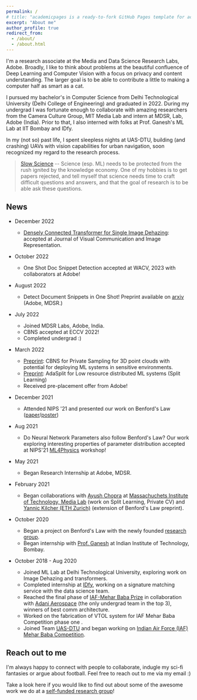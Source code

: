 ```yaml
---
permalink: /
# title: "academicpages is a ready-to-fork GitHub Pages template for academic personal websites"
excerpt: "About me"
author_profile: true
redirect_from: 
  - /about/
  - /about.html
---
```


I'm a research associate at the Media and Data Science Research Labs, Adobe. Broadly, I like to think about problems at the beautiful confluence of Deep Learning and Computer Vision with a focus on privacy and content understanding. The larger goal is to be able to contribute a little to making a computer half as smart as a cat.

I pursued my bachelor's in Computer Science from Delhi Technological University (Delhi College of Engineering) and graduated in 2022. During my undergrad I was fortunate enough to collaborate with amazing researchers from the Camera Culture Group, MIT Media Lab and intern at MDSR, Lab, Adobe (India). Prior to that, I also interned with folks at Prof. Ganesh's ML Lab at IIT Bombay and IDfy.

In my (not so) past life, I spent sleepless nights at UAS-DTU, building (and crashing) UAVs with vision capabilities for urban navigation, soon recognized my regard to the research process. 


> [Slow Science](https://acofacien.org/images/files/BIBLIOTECA/Poliiticas_educacion_superior/SLOW%20SCIENCE%20MANIFESTO.pdf) -- Science (esp. ML) needs to be protected from the rush ignited by the knowledge economy. One of my hobbies is to get papers rejected, and tell myself that science needs time to craft difficult questions and answers, and that the goal of research is to be able ask these questions. 


News
------

  - December 2022 
    - [Densely Connected Transformer for Single Image Dehazing](https://doi.org/10.1016/j.jvcir.2022.103722): accepted at Journal of Visual Communication and Image Representation.


  - October 2022 
    - One Shot Doc Snippet Detection accepted at WACV, 2023 with collaborators at Adobe!

 - August 2022 
    - Detect Document Snippets in One Shot! Preprint available on [arxiv](https://arxiv.org/abs/2209.06584) (Adobe, MDSR.)

 - July 2022
    - Joined MDSR Labs, Adobe, India.
    - CBNS accepted at ECCV 2022!
    - Completed undergrad :)

 - March 2022
      - [Preprint](https://web.media.mit.edu/~ayushc/CBNS.pdf): CBNS for Private Sampling for 3D point clouds with potential for deploying ML systems in sensitive environments.
      - [Preprint](https://arxiv.org/abs/2112.01637): AdaSplit for Low resource distributed ML systems (Split Learning)
      - Received pre-placement offer from Adobe!

  - December 2021
    - Attended NIPS '21 and presented our work on Benford's Law ([paper](https://ml4physicalsciences.github.io/2021/files/NeurIPS_ML4PS_2021_99.pdf)/[poster](https://ml4physicalsciences.github.io/2021/files/NeurIPS_ML4PS_2021_99_poster.png))

  - Aug 2021
    - Do Neural Network Parameters also follow Benford's Law? Our work exploring interesting properties of parameter distribution accepted at NIPS'21 [ML4Physics](https://ml4physicalsciences.github.io/2021/) workshop!

  - May 2021
    - Began Research Internship at Adobe, MDSR.

  - February 2021
    - Began collaborations with [Ayush Chopra](https://www.media.mit.edu/people/ayushc/overview/) at [Massachuchets Institute of Technology, Media Lab](https://www.media.mit.edu/) (work on Split Learning, Private CV) and [Yannic Kilcher (ETH Zurich)](http://www.da.inf.ethz.ch/people/YannicKilcher/) (extension of Benford's Law preprint).

  - October 2020
    - Began a project on Benford's Law with the newly founded [research group](https://github.com/The-Learning-Machines).
    - Began internship with [Prof. Ganesh](https://www.cse.iitb.ac.in/~ganesh/) at Indian Institute of Technology, Bombay.

  - October 2018 - Aug 2020
    - Joined ML Lab at Delhi Technological University, exploring work on Image Dehazing and transformers.
    - Completed internship at [IDfy](https://www.idfy.com/), working on a signature matching service with the data science team.
    - Reached the final phase of [IAF-Mehar Baba Prize](https://indianexpress.com/article/cities/bangalore/iaf-announces-winners-mehar-baba-swarm-drone-competition-7588658/) in collaboration with [Adani Aerospace](https://www.adanidefence.com/) (the only undergrad team in the top 3), winners of best comm architecture.
    - Worked on the fabrication of VTOL system for IAF Mehar Baba Competition phase one .
    - Joined Team [UAS-DTU](https://uasdtu.com/) and began working on [Indian Air Force (IAF) Mehar Baba Competition](https://indianexpress.com/article/cities/bangalore/iaf-announces-winners-mehar-baba-swarm-drone-competition-7588658/).



Reach out to me
------
I'm always happy to connect with people to collaborate, indugle my sci-fi fantasies or argue about football. Feel free to reach out to me via my email :)

Take a look here if you would like to find out about some of the awesome work we do at a [self-funded research group](https://github.com/The-Learning-Machines)!
